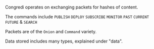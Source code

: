 Congredi operates on exchanging packets for hashes of content.

The commands include `PUBLISH` `DEPLOY` `SUBSCRIBE` `MONITOR`
`PAST` `CURRENT` `FUTURE` & `SEARCH` 

Packets are of the `Onion` and `Command` variety.

Data stored includes many types, explained under "data".